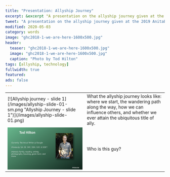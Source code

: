```yaml
---
title: "Presentation: Allyship Journey"
excerpt: &excerpt "A presentation on the allyship journey given at the 2019 AnitaB.org's Male Allies Summit."
tweet: "A presentation on the allyship journey given at the 2019 AnitaB.org's Male Allies Summit."
modified: 2020-05-03
category: words
image: "ghc2018-1-we-are-here-1600x500.jpg"
header:
  teaser: "ghc2018-1-we-are-here-1600x500.jpg"
  image: "ghc2018-1-we-are-here-1600x500.jpg"
  caption: "Photo by Tod Hilton"
tags: [allyship, technology]
fullwidth: true
featured:
ads: false
---
```


<table>
  <tr>
    <td>
      [![Allyship journey - slide 1](/images/allyship-slide-01-sm.png "Allyship Journey - slide 1")](/images/allyship-slide-01.png)
    </td>
    <td>
      What the allyship journey looks like: where we start, the wandering path along the way,
      how we can influence others, and whether we ever attain the ubiquitous title of ally.
    </td>
  </tr>
  <tr>
    <td>
      <a href="/images/allyship-slide-02.png"><img src="/images/allyship-slide-02-sm.png" alt="Allyship journey - slide 2"></a>
    </td>
    <td>
      Who is this guy?
    </td>
  </tr>
</table>
